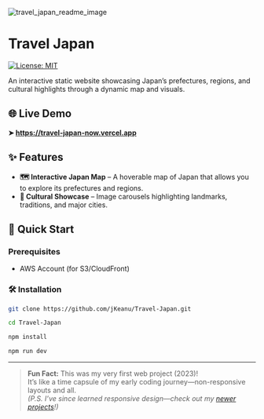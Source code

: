 
![travel_japan_readme_image](https://github.com/user-attachments/assets/722c931d-610a-416e-89d6-64eaa02e2804)

# Travel Japan 
[![License: MIT](https://img.shields.io/badge/License-MIT-yellow.svg)](https://opensource.org/licenses/MIT)

An interactive static website showcasing Japan’s prefectures, regions, and cultural highlights through a dynamic map and visuals. 

## 🌐 Live Demo  
**➤ https://travel-japan-now.vercel.app**
  
## ✨ Features  
- **🗺️ Interactive Japan Map** – A hoverable map of Japan that allows you to explore its prefectures and regions.  
- **🎑 Cultural Showcase** – Image carousels highlighting landmarks, traditions, and major cities.  

## 🚀 Quick Start
### Prerequisites
- AWS Account (for S3/CloudFront)


### 🛠️ Installation
```bash
git clone https://github.com/jKeanu/Travel-Japan.git

cd Travel-Japan

npm install

npm run dev
````
---
> **Fun Fact:** This was my very first web project (2023)!  
> It’s like a time capsule of my early coding journey—non-responsive layouts and all.  
> *(P.S. I’ve since learned responsive design—check out my [newer projects](https://github.com/jKeanu?tab=repositories)!)* 
